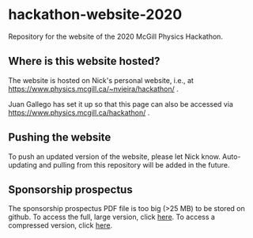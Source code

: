 # hackathon-website-2020

Repository for the website of the 2020 McGill Physics Hackathon. 

Where is this website hosted?
-----------------------------
The website is hosted on Nick's personal website, i.e., at https://www.physics.mcgill.ca/~nvieira/hackathon/ . 

Juan Gallego has set it up so that this page can also be accessed via https://www.physics.mcgill.ca/hackathon/ .

Pushing the website
-------------------
To push an updated version of the website, please let Nick know. Auto-updating and pulling from this repository will be added in the future. 

Sponsorship prospectus
----------------------
The sponsorship prospectus PDF file is too big (>25 MB) to be stored on github. To access the full, large version, click [here](
https://drive.google.com/file/d/1KJpUB9OzEDukmGGimbkL8O5UkOzOjfM2/view?usp=sharing). To access a compressed version, click [here](https://drive.google.com/file/d/1u3QWs-4HtXCn2XIulRI_XG_jVbvuZnJD/view?usp=sharing).






